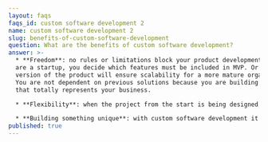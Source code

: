 ```yaml
---
layout: faqs
faqs_id: custom software development 2
name: custom software development 2
slug: benefits-of-custom-software-development
question: What are the benefits of custom software development?
answer: >-
  * **Freedom**: no rules or limitations block your product development. If you
  are a startup, you decide which features must be included in MVP. Or what
  version of the product will ensure scalability for a more mature organization.
  You are not dependent on previous solutions because you are building a product
  that totally represents your business.

  * **Flexibility**: when the project from the start is being designed according to your needs, then it is easier to modify and evolve it.

  * **Building something unique**: with custom software development it is easier to build an innovative product that stands out from the competition.
published: true
---
```

